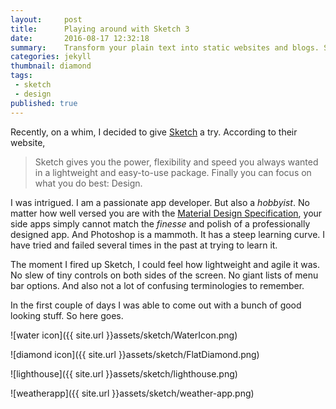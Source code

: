 ```yaml
---
layout:     post
title:      Playing around with Sketch 3
date:       2016-08-17 12:32:18
summary:    Transform your plain text into static websites and blogs. Simple, static, and blog-aware.
categories: jekyll
thumbnail: diamond
tags:
 - sketch
 - design
published: true
---
```



Recently, on a whim, I decided to give [Sketch](http://www.sketchapp.com) a try. According to their website,

> Sketch gives you the power, flexibility and speed you always wanted in a lightweight and easy-to-use package. Finally you can focus on what you do best: Design.

I was intrigued. I am a passionate app developer. But also a *hobbyist*. No matter how well versed you are with the [Material Design Specification](https://material.google.com), your side apps simply cannot match the *finesse* and polish of a professionally designed app.
And Photoshop is a mammoth. It has a steep learning curve. I have tried and failed several times in the past at trying to learn it.

The moment I fired up Sketch, I could feel how lightweight and agile it was. No slew of tiny controls on both sides of the screen.
No giant lists of menu bar options. And also not a lot of confusing terminologies to remember.

In the first couple of days I was able to come out with a bunch of good looking stuff. So here goes.

![water icon]({{ site.url }}assets/sketch/WaterIcon.png) 


![diamond icon]({{ site.url }}assets/sketch/FlatDiamond.png)


![lighthouse]({{ site.url }}assets/sketch/lighthouse.png)


![weatherapp]({{ site.url }}assets/sketch/weather-app.png)
